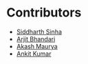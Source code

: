 # Contributors
- [Siddharth Sinha](https://github.com/sidx8)
- [Arjit Bhandari](https://github.com/Arjit222830)
- [Akash Maurya](https://github.com/AkashDeveloper8758)
- [Ankit Kumar](https://github.com/AnkiitSingh)
